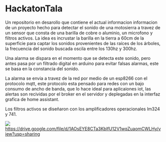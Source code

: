 # HackatonTala
Un repositorio en desarollo que contiene el actual informacion informacion de un proyecto hecho para detectar el sonido de una motosierra a travez de un sensor que consta de una barilla de cobre o aluminio, un microfono y filtros activos. La idea es incrustar la barilla en la tierra a 60cm de la superficie para captar los sonidos provenientes de las raíces de los árboles, la frecuencia del sonido buscada oscila entre los 130hz y 300hz.

Una alarma se dispara en el momento que se detecta este sonido, pero antes pasa por un filtrado digital en arduino para evitar falsas alarmas, este se basa en la constancia del sonido.

La alarma se envia a travez de la red por medio de un esp8266 con el protocolo mqtt, este protocolo esta pensado para redes con un bajo consumo de ancho de banda, que lo hace ideal para aplicaiones iot, las alertas son recividas por el broker en el servidor y deplegadas en la interfaz grafica de home assistant.

Los filtros activos se diseñaron con los amplificadores operacionales lm324 y 741.

<a href="https://drive.google.com/file/d/1AOsEYE8CTa3KblfU12V1wqZuaomCWLHy/view?usp=sharing"><img src="https://drive.google.com/file/d/1AOsEYE8CTa3KblfU12V1wqZuaomCWLHy/view?usp=sharing" /></a> https://drive.google.com/file/d/1AOsEYE8CTa3KblfU12V1wqZuaomCWLHy/view?usp=sharing
